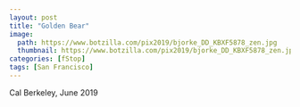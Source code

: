 ```yaml
---
layout: post
title: "Golden Bear"
image:
  path: https://www.botzilla.com/pix2019/bjorke_DD_KBXF5878_zen.jpg
  thumbnail: https://www.botzilla.com/pix2019/bjorke_DD_KBXF5878_zen.jpg
categories: [fStop]
tags: [San Francisco]
---
```


Cal Berkeley, June 2019

